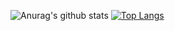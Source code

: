 <!--
**dimgraycat/dimgraycat** is a ✨ _special_ ✨ repository because its `README.md` (this file) appears on your GitHub profile.

Here are some ideas to get you started:

- 🔭 I’m currently working on ...
- 🌱 I’m currently learning ...
- 👯 I’m looking to collaborate on ...
- 🤔 I’m looking for help with ...
- 💬 Ask me about ...
- 📫 How to reach me: ...
- 😄 Pronouns: ...
- ⚡ Fun fact: ...
-->
![Anurag's github stats](https://github-readme-stats.vercel.app/api?username=dimgraycat&show_icons=true&theme=nord)
[![Top Langs](https://github-readme-stats.vercel.app/api/top-langs/?username=dimgraycat&layout=compact&theme=nord)](https://github.com/anuraghazra/github-readme-stats)
